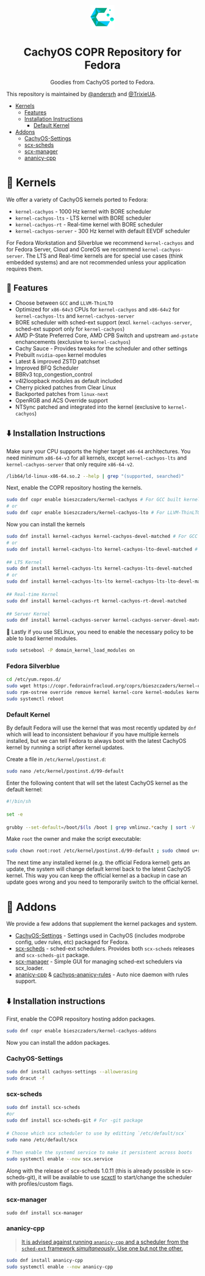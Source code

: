 <div align="center">
  <img src="https://github.com/CachyOS/calamares-config/blob/grub-3.2/etc/calamares/branding/cachyos/logo.png" width="64" alt="CachyOS logo"></img>
  <br/>
  <h1 align="center">CachyOS COPR Repository for Fedora</h1>
  <p align="center">Goodies from CachyOS ported to Fedora.</p>
</div>

This repository is maintained by [@andersrh](https://github.com/andersrh) and [@TrixieUA](https://github.com/TrixieUA).

- [Kernels](#-kernels)
  - [Features](#-features)
  - [Installation Instructions](#%EF%B8%8F-installation-instructions)
    - [Default Kernel](#default-kernel)
- [Addons](#-addons)
  - [CachyOS-Settings](#cachyos-settings)
  - [scx-scheds](#scx-scheds)
  - [scx-manager](#scx-manager)
  - [ananicy-cpp](#ananicy-cpp)

# 🐧 Kernels

We offer a variety of CachyOS kernels ported to Fedora:
- `kernel-cachyos` - 1000 Hz kernel with BORE scheduler
- `kernel-cachyos-lts` - LTS kernel with BORE scheduler
- `kernel-cachyos-rt` - Real-time kernel with BORE scheduler
- `kernel-cachyos-server` - 300 Hz kernel with default EEVDF scheduler

For Fedora Workstation and Silverblue we recommend `kernel-cachyos` and for Fedora Server, Cloud and CoreOS we recommend `kernel-cachyos-server`. The LTS and Real-time kernels are for special use cases (think embedded systems) and are not recommended unless your application requires them.

## 🌟 Features
- Choose between `GCC` and `LLVM-ThinLTO`
- Optimized for `x86-64v3` CPUs for `kernel-cachyos` and `x86-64v2` for `kernel-cachyos-lts` and `kernel-cachyos-server`
- BORE scheduler with sched-ext support (excl. `kernel-cachyos-server`, sched-ext support only for `kernel-cachyos`)
- AMD P-State Preferred Core, AMD CPB Switch and upstream `amd-pstate` enchancements (exclusive to `kernel-cachyos`)
- Cachy Sauce - Provides tweaks for the scheduler and other settings
- Prebuilt `nvidia-open` kernel modules
- Latest & improved ZSTD patchset
- Improved BFQ Scheduler
- BBRv3 tcp_congestion_control
- v4l2loopback modules as default included
- Cherry picked patches from Clear Linux
- Backported patches from `linux-next`
- OpenRGB and ACS Override support
- NTSync patched and integrated into the kernel (exclusive to `kernel-cachyos`)

## ⬇️ Installation Instructions
Make sure your CPU supports the higher target `x86-64` architectures. You need minimum `x86-64-v3` for all kernels, except `kernel-cachyos-lts` and `kernel-cachyos-server` that only require `x86-64-v2`.
```bash
/lib64/ld-linux-x86-64.so.2 --help | grep "(supported, searched)"
```

Next, enable the COPR repository hosting the kernels.
```bash
sudo dnf copr enable bieszczaders/kernel-cachyos # For GCC built kernels
# or
sudo dnf copr enable bieszczaders/kernel-cachyos-lto # For LLVM-ThinLTO build kernels
```

Now you can install the kernels
```bash
sudo dnf install kernel-cachyos kernel-cachyos-devel-matched # For GCC built kernels
# or
sudo dnf install kernel-cachyos-lto kernel-cachyos-lto-devel-matched # For LLVM-ThinLTO built kernels

## LTS Kernel
sudo dnf install kernel-cachyos-lts kernel-cachyos-lts-devel-matched
# or
sudo dnf install kernel-cachyos-lts-lto kernel-cachyos-lts-lto-devel-matched

## Real-time Kernel
sudo dnf install kernel-cachyos-rt kernel-cachyos-rt-devel-matched

## Server Kernel
sudo dnf install kernel-cachyos-server kernel-cachyos-server-devel-matched
```

🚨 Lastly if you use SELinux, you need to enable the necessary policy to be able to load kernel modules.
```bash
sudo setsebool -P domain_kernel_load_modules on
```

### Fedora Silverblue
```bash
cd /etc/yum.repos.d/
sudo wget https://copr.fedorainfracloud.org/coprs/bieszczaders/kernel-cachyos/repo/fedora-$(rpm -E %fedora)/bieszczaders-kernel-cachyos-fedora-$(rpm -E %fedora).repo
sudo rpm-ostree override remove kernel kernel-core kernel-modules kernel-modules-core kernel-modules-extra --install kernel-cachyos
sudo systemctl reboot
```

### Default Kernel
By default Fedora will use the kernel that was most recently updated by `dnf` which will lead to inconsistent behaviour if you have multiple kernels installed, but we can tell Fedora to always boot with the latest CachyOS kernel by running a script after kernel updates.

Create a file in `/etc/kernel/postinst.d`:
```bash
sudo nano /etc/kernel/postinst.d/99-default
```

Enter the following content that will set the latest CachyOS kernel as the default kernel:
```bash
#!/bin/sh

set -e

grubby --set-default=/boot/$(ls /boot | grep vmlinuz.*cachy | sort -V | tail -1)
```

Make `root` the owner and make the script executable:
```bash
sudo chown root:root /etc/kernel/postinst.d/99-default ; sudo chmod u+rx /etc/kernel/postinst.d/99-default
```

The next time any installed kernel (e.g. the official Fedora kernel) gets an update, the system will change default kernel back to the latest CachyOS kernel. This way you can keep the official kernel as a backup in case an update goes wrong and you need to temporarily switch to the official kernel.

# 🧩 Addons
We provide a few addons that supplement the kernel packages and system.
- [CachyOS-Settings](https://github.com/CachyOS/CachyOS-Settings) - Settings used in CachyOS (includes modprobe config, udev rules, etc) packaged for Fedora.
- [scx-scheds](https://github.com/sched-ext/scx) - sched-ext schedulers. Provides both `scx-scheds` releases and `scx-scheds-git` package.
- [scx-manager](https://github.com/CachyOS/scx-manager/) - Simple GUI for managing sched-ext schedulers via scx_loader.
- [ananicy-cpp](https://gitlab.com/ananicy-cpp/ananicy-cpp/) & [cachyos-ananicy-rules](https://github.com/CachyOS/ananicy-rules) - Auto nice daemon with rules support.

## ⬇️ Installation instructions
First, enable the COPR repository hosting addon packages.
```bash
sudo dnf copr enable bieszczaders/kernel-cachyos-addons
```

Now you can install the addon packages.

### CachyOS-Settings
```bash
sudo dnf install cachyos-settings --allowerasing
sudo dracut -f
```

### scx-scheds
```bash
sudo dnf install scx-scheds
#or
sudo dnf install scx-scheds-git # For -git package

# Choose which scx scheduler to use by editting `/etc/default/scx`
sudo nano /etc/default/scx

# Then enable the systemd service to make it persistent across boots
sudo systemctl enable --now scx.service
```
Along with the release of scx-scheds 1.0.11 (this is already possible in scx-scheds-git),
it will be available to use [scxctl](https://github.com/sched-ext/scx/blob/main/tools/scxctl/README.md) to start/change the scheduler with profiles/custom flags.

### scx-manager

```
sudo dnf install scx-manager
```

### ananicy-cpp

> [It is advised against running `ananicy-cpp` and a scheduler from the `sched-ext` framework *simultaneously*. Use one but not the other.](https://wiki.cachyos.org/configuration/sched-ext/#disable-ananicy-cpp)

```bash
sudo dnf install ananicy-cpp
sudo systemctl enable --now ananicy-cpp
```
